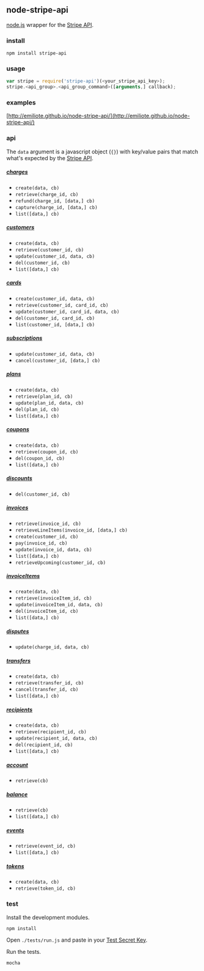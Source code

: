## node-stripe-api

[node.js](http://nodejs.org) wrapper for the [Stripe API](https://stripe.com/docs/api).


### install

    npm install stripe-api


### usage

```javascript
var stripe = require('stripe-api')(<your_stripe_api_key>);
stripe.<api_group>.<api_group_command>([arguments,] callback);
```

### examples

[http://emiliote.github.io/node-stripe-api/](http://emiliote.github.io/node-stripe-api/)


### api

The `data` argument is a javascript object (`{}`) with key/value pairs that match what's expected by the [Stripe API](https://stripe.com/docs/api).


##### [charges](https://stripe.com/docs/api#charges)

* `create(data, cb)`
* `retrieve(charge_id, cb)`
* `refund(charge_id, [data,] cb)`
* `capture(charge_id, [data,] cb)`
* `list([data,] cb)`


##### [customers](https://stripe.com/docs/api#customers)

* `create(data, cb)`
* `retrieve(customer_id, cb)`
* `update(customer_id, data, cb)`
* `del(customer_id, cb)`
* `list([data,] cb)`


##### [cards](https://stripe.com/docs/api#cards)

* `create(customer_id, data, cb)`
* `retrieve(customer_id, card_id, cb)`
* `update(customer_id, card_id, data, cb)`
* `del(customer_id, card_id, cb)`
* `list(customer_id, [data,] cb)`


##### [subscriptions](https://stripe.com/docs/api#subscriptions)

* `update(customer_id, data, cb)`
* `cancel(customer_id, [data,] cb)`


##### [plans](https://stripe.com/docs/api#plans)

* `create(data, cb)`
* `retrieve(plan_id, cb)`
* `update(plan_id, data, cb)`
* `del(plan_id, cb)`
* `list([data,] cb)`


##### [coupons](https://stripe.com/docs/api#coupons)

* `create(data, cb)`
* `retrieve(coupon_id, cb)`
* `del(coupon_id, cb)`
* `list([data,] cb)`


##### [discounts](https://stripe.com/docs/api#discounts)

* `del(customer_id, cb)`


##### [invoices](https://stripe.com/docs/api#invoices)

* `retrieve(invoice_id, cb)`
* `retrieveLineItems(invoice_id, [data,] cb)`
* `create(customer_id, cb)`
* `pay(invoice_id, cb)`
* `update(invoice_id, data, cb)`
* `list([data,] cb)`
* `retrieveUpcoming(customer_id, cb)`


##### [invoiceItems](https://stripe.com/docs/api#invoiceitems)

* `create(data, cb)`
* `retrieve(invoiceItem_id, cb)`
* `update(invoiceItem_id, data, cb)`
* `del(invoiceItem_id, cb)`
* `list([data,] cb)`


##### [disputes](https://stripe.com/docs/api#disputes)

* `update(charge_id, data, cb)`


##### [transfers](https://stripe.com/docs/api#transfers)

* `create(data, cb)`
* `retrieve(transfer_id, cb)`
* `cancel(transfer_id, cb)`
* `list([data,] cb)`


##### [recipients](https://stripe.com/docs/api#recipients)

* `create(data, cb)`
* `retrieve(recipient_id, cb)`
* `update(recipient_id, data, cb)`
* `del(recipient_id, cb)`
* `list([data,] cb)`


##### [account](https://stripe.com/docs/api#account)

* `retrieve(cb)`


##### [balance](https://stripe.com/docs/api#balance)

* `retrieve(cb)`
* `list([data,] cb)`


##### [events](https://stripe.com/docs/api#events)

* `retrieve(event_id, cb)`
* `list([data,] cb)`


##### [tokens](https://stripe.com/docs/api#tokens)

* `create(data, cb)`
* `retrieve(token_id, cb)`



### test

Install the development modules.
```
npm install
```

Open `./tests/run.js` and paste in your [Test Secret Key](https://manage.stripe.com/account/apikeys).

Run the tests.
```
mocha
```

